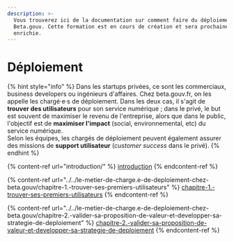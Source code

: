 ```yaml
---
description: >-
  Vous trouverez ici de la documentation sur comment faire du déploiement chez
  Beta.gouv. Cette formation est en cours de création et sera prochainement
  enrichie.
---
```


# Déploiement

{% hint style="info" %}
Dans les startups privées, ce sont les commerciaux, business developers ou ingénieurs d'affaires. Chez beta.gouv.fr, on les appelle les chargé·e·s de déploiement. Dans les deux cas, il s'agit de **trouver des utilisateurs** pour son service numérique ; dans le privé, le but est souvent de maximiser le revenu de l'entreprise, alors que dans le public, l'objectif est de **maximiser l'impact** (social, environnemental, etc) du service numérique.\
Selon les équipes, les chargés de déploiement peuvent également assurer des missions de **support utilisateur** (_customer success_ dans le privé).
{% endhint %}

{% content-ref url="introduction/" %}
[introduction](introduction/)
{% endcontent-ref %}

{% content-ref url="../../le-metier-de-charge.e-de-deploiement-chez-beta.gouv/chapitre-1.-trouver-ses-premiers-utilisateurs" %}
[chapitre-1.-trouver-ses-premiers-utilisateurs](../../le-metier-de-charge.e-de-deploiement-chez-beta.gouv/chapitre-1.-trouver-ses-premiers-utilisateurs)
{% endcontent-ref %}

{% content-ref url="../../le-metier-de-charge.e-de-deploiement-chez-beta.gouv/chapitre-2.-valider-sa-proposition-de-valeur-et-developper-sa-strategie-de-deploiement" %}
[chapitre-2.-valider-sa-proposition-de-valeur-et-developper-sa-strategie-de-deploiement](../../le-metier-de-charge.e-de-deploiement-chez-beta.gouv/chapitre-2.-valider-sa-proposition-de-valeur-et-developper-sa-strategie-de-deploiement)
{% endcontent-ref %}
